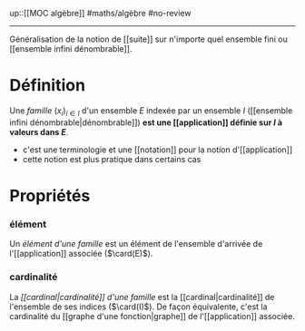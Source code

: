 up::[[MOC algèbre]]
#maths/algèbre #no-review 

----

Généralisation de la notion de [[suite]] sur n'importe quel ensemble fini ou [[ensemble infini dénombrable]].

# Définition

Une _famille_ $(x_i)_{i\in I}$ d'un ensemble $E$ indexée par un ensemble $I$ ([[ensemble infini dénombrable|dénombrable]]) **est une [[application]] définie sur $I$ à valeurs dans $E$**. 
 - c'est une terminologie et une [[notation]] pour la notion d'[[application]]
 - cette notion est plus pratique dans certains cas


# Propriétés

### élément
Un _élément d'une famille_ est un élément de l'ensemble d'arrivée de l'[[application]] associée ($\card(E)$).

### cardinalité
La _[[cardinal|cardinalité]] d'une famille_ est la [[cardinal|cardinalité]] de l'ensemble de ses indices ($\card(I)$).
De façon équivalente, c'est la cardinalité du [[graphe d'une fonction|graphe]] de l'[[application]] associée.



